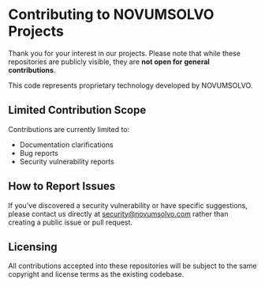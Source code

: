 # Contributing to NOVUMSOLVO Projects

Thank you for your interest in our projects. Please note that while these repositories
are publicly visible, they are **not open for general contributions**.

This code represents proprietary technology developed by NOVUMSOLVO.

## Limited Contribution Scope

Contributions are currently limited to:
- Documentation clarifications
- Bug reports
- Security vulnerability reports

## How to Report Issues

If you've discovered a security vulnerability or have specific suggestions,
please contact us directly at security@novumsolvo.com rather than creating a public
issue or pull request.

## Licensing

All contributions accepted into these repositories will be subject to the same
copyright and license terms as the existing codebase.
